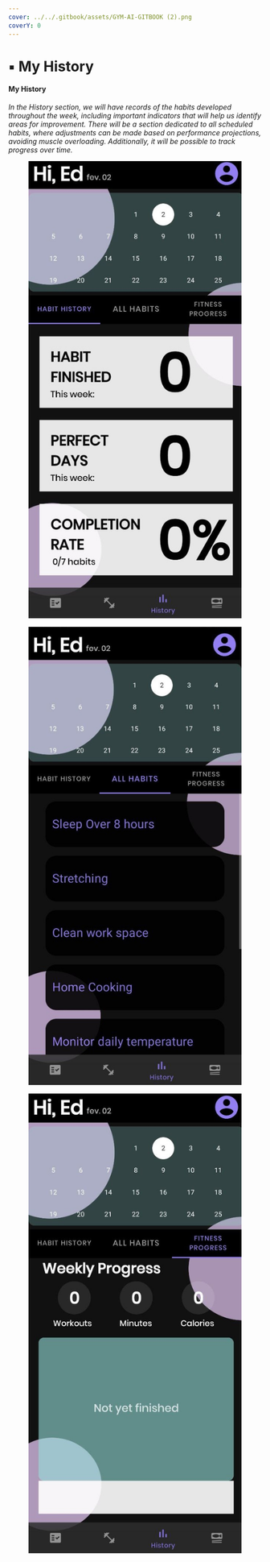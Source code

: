 ```yaml
---
cover: ../../.gitbook/assets/GYM-AI-GITBOOK (2).png
coverY: 0
---
```


# ▪ My History

#### My History

_In the History section, we will have records of the habits developed throughout the week, including important indicators that will help us identify areas for improvement. There will be a section dedicated to all scheduled habits, where adjustments can be made based on performance projections, avoiding muscle overloading. Additionally, it will be possible to track progress over time._

<div>

<figure><img src="../../.gitbook/assets/my history.jpg" alt=""><figcaption></figcaption></figure>

 

<figure><img src="../../.gitbook/assets/MY histori 1,1.jpg" alt=""><figcaption></figcaption></figure>

 

<figure><img src="../../.gitbook/assets/my history 1.2.jpg" alt=""><figcaption></figcaption></figure>

</div>
